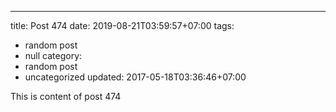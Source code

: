 ---
title: Post 474
date: 2019-08-21T03:59:57+07:00
tags:
  - random post
  - null
category:
  - random post
  - uncategorized
updated: 2017-05-18T03:36:46+07:00

This is content of post 474